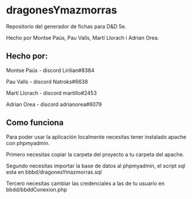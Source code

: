 # dragonesYmazmorras

Repositorio del generador de fichas para D&D 5e.


Hecho por Montse Paús, Pau Valls, Martí Llorach i Adrian Orea.


## Hecho por:
Montse Paús - discord Lirilian#8384

Pau Valls - discord Natroks#6638

Martí Llorach - discord martillo#2453

Adrian Orea - discord adrianorea#6079

## Como funciona

Para poder usar la aplicación localmente necesitas tener instalado apache con phpmyadmin.

Primero necesitas copiar la carpeta del proyecto a tu carpeta del apache.

Segundo necesitas importar la base de datos al phpmyadmin, el script sql esta en bbbd/dragonesYmazmorras.sql

Tercero necesitas cambiar las credenciales a las de tu usuario en bbdd/bbddConexion.php

